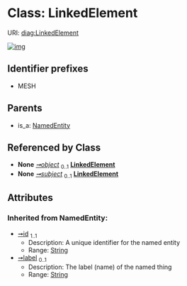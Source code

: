 
# Class: LinkedElement




URI: [diag:LinkedElement](http://w3id.org/ontogpt/diagnostic_procedure/LinkedElement)


[![img](https://yuml.me/diagram/nofunky;dir:TB/class/[NamedEntity],[Link]-%20object%200..1>[LinkedElement&#124;id(i):string;label(i):string%20%3F],[Link]-%20subject%200..1>[LinkedElement],[NamedEntity]^-[LinkedElement],[Link])](https://yuml.me/diagram/nofunky;dir:TB/class/[NamedEntity],[Link]-%20object%200..1>[LinkedElement&#124;id(i):string;label(i):string%20%3F],[Link]-%20subject%200..1>[LinkedElement],[NamedEntity]^-[LinkedElement],[Link])

## Identifier prefixes

 * MESH

## Parents

 *  is_a: [NamedEntity](NamedEntity.md)

## Referenced by Class

 *  **None** *[➞object](link__object.md)*  <sub>0..1</sub>  **[LinkedElement](LinkedElement.md)**
 *  **None** *[➞subject](link__subject.md)*  <sub>0..1</sub>  **[LinkedElement](LinkedElement.md)**

## Attributes


### Inherited from NamedEntity:

 * [➞id](namedEntity__id.md)  <sub>1..1</sub>
     * Description: A unique identifier for the named entity
     * Range: [String](types/String.md)
 * [➞label](namedEntity__label.md)  <sub>0..1</sub>
     * Description: The label (name) of the named thing
     * Range: [String](types/String.md)

